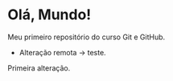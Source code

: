 # Olá, Mundo!
 Meu primeiro repositório do curso Git e GitHub.
 - Alteração remota -> teste.
 
 Primeira alteração.